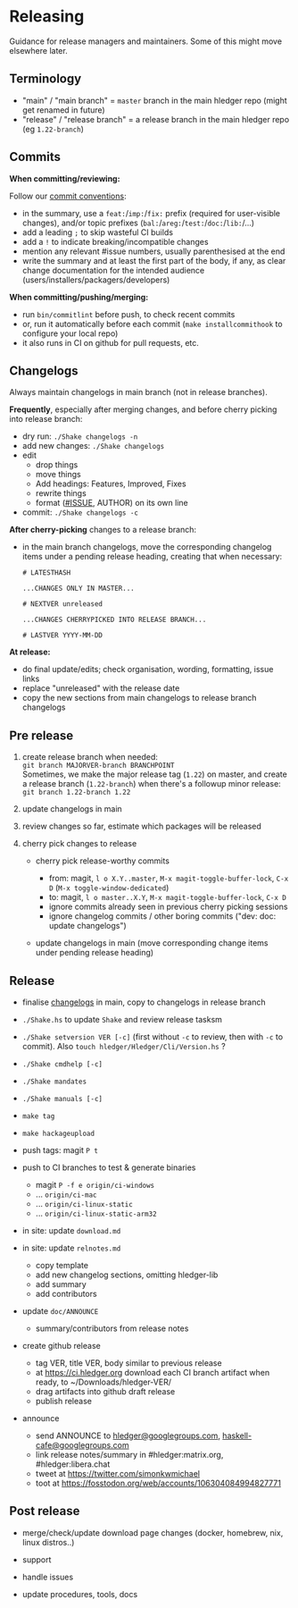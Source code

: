 # Releasing

<div class=pagetoc>
<!-- toc -->
</div>

Guidance for release managers and maintainers.
Some of this might move elsewhere later.

## Terminology

- "main" / "main branch" = `master` branch in the main hledger repo (might get renamed in future)
- "release" / "release branch" = a release branch in the main hledger repo (eg `1.22-branch`)

## Commits

**When committing/reviewing:**

Follow our [commit conventions](CONTRIBUTING.html#commit-messages):
- in the summary, use a `feat:`/`imp:`/`fix:` prefix (required for user-visible changes),
  and/or topic prefixes (`bal:`/`areg:`/`test:`/`doc:`/`lib:`/...)
- add a leading `;` to skip wasteful CI builds
- add a `!` to indicate breaking/incompatible changes
- mention any relevant #issue numbers, usually parenthesised at the end
- write the summary and at least the first part of the body, if any,
  as clear change documentation for the intended audience 
  (users/installers/packagers/developers)

**When committing/pushing/merging:**
- run `bin/commitlint` before push, to check recent commits
- or, run it automatically before each commit (`make installcommithook` to configure your local repo)
- it also runs in CI on github for pull requests, etc.

## Changelogs

Always maintain changelogs in main branch (not in release branches).

**Frequently**, especially after merging changes, and before cherry picking into release branch:

- dry run: `./Shake changelogs -n`
- add new changes: `./Shake changelogs`
- edit
  - drop things
  - move things
  - Add headings: Features, Improved, Fixes
  - rewrite things
  - format ([#ISSUE](https://github.com/simonmichael/hledger/issues/), AUTHOR) on its own line
- commit: `./Shake changelogs -c`

**After cherry-picking** changes to a release branch:
- in the main branch changelogs, move the corresponding changelog items under a pending release heading,
  creating that when necessary:
    ```
    # LATESTHASH

    ...CHANGES ONLY IN MASTER...

    # NEXTVER unreleased

    ...CHANGES CHERRYPICKED INTO RELEASE BRANCH...

    # LASTVER YYYY-MM-DD
    ```

**At release:**

- do final update/edits; check organisation, wording, formatting, issue links
- replace "unreleased" with the release date
- copy the new sections from main changelogs to release branch changelogs

## Pre release

1. create release branch when needed:\
  `git branch MAJORVER-branch BRANCHPOINT`\
   Sometimes, we make the major release tag (`1.22`) on master,
   and create a release branch (`1.22-branch`) when there's a followup minor release:\
  `git branch 1.22-branch 1.22`

1. update changelogs in main

1. review changes so far, estimate which packages will be released

1. cherry pick changes to release
    - cherry pick release-worthy commits 
        - from: magit, `l o X.Y..master`, `M-x magit-toggle-buffer-lock`, `C-x D`
            (`M-x toggle-window-dedicated`)
        - to: magit, `l o master..X.Y`, `M-x magit-toggle-buffer-lock`, `C-x D`
        - ignore commits already seen in previous cherry picking sessions
        - ignore changelog commits / other boring commits 
          ("dev: doc: update changelogs")

    - update changelogs in main (move corresponding change items under pending release heading)

## Release

- finalise [changelogs](#changelogs) in main,
  copy to changelogs in release branch

- `./Shake.hs` to update `Shake` and review release tasksm

- `./Shake setversion VER [-c]` (first without `-c` to review, then with `-c` to commit).
  Also `touch hledger/Hledger/Cli/Version.hs` ?

- `./Shake cmdhelp [-c]`

- `./Shake mandates`

- `./Shake manuals [-c]`

- `make tag`

- `make hackageupload`

- push tags: magit `P t`

- push to CI branches to test & generate binaries
  - magit `P -f e origin/ci-windows`
  - ... `origin/ci-mac`
  - ... `origin/ci-linux-static`
  - ... `origin/ci-linux-static-arm32`

- in site: update `download.md`

- in site: update `relnotes.md`
  - copy template
  - add new changelog sections, omitting hledger-lib
  - add summary
  - add contributors

- update `doc/ANNOUNCE`
  - summary/contributors from release notes

- create github release
  - tag VER, title VER, body similar to previous release
  - at https://ci.hledger.org download each CI branch artifact when ready, to ~/Downloads/hledger-VER/
  - drag artifacts into github draft release
  - publish release

- announce
  - send ANNOUNCE to hledger@googlegroups.com, haskell-cafe@googlegroups.com
  - link release notes/summary in #hledger:matrix.org, #hledger:libera.chat
  - tweet at https://twitter.com/simonkwmichael
  - toot at https://fosstodon.org/web/accounts/106304084994827771

## Post release

- merge/check/update download page changes (docker, homebrew, nix, linux distros..)

- support

- handle issues

- update procedures, tools, docs
